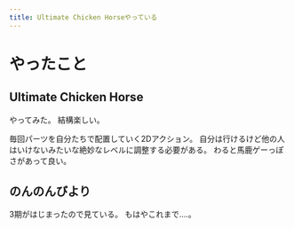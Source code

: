 ```yaml
---
title: Ultimate Chicken Horseやっている
---
```


# やったこと

## Ultimate Chicken Horse

やってみた。
結構楽しい。

毎回パーツを自分たちで配置していく2Dアクション。
自分は行けるけど他の人はいけないみたいな絶妙なレベルに調整する必要がある。
わると馬鹿ゲーっぽさがあって良い。

## のんのんびより

3期がはじまったので見ている。
もはやこれまで‥‥。
